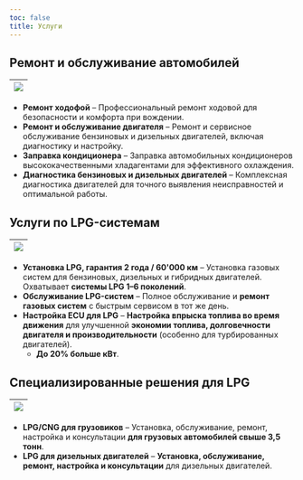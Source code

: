```yaml
---
toc: false
title: Услуги
---
```


## Ремонт и обслуживание автомобилей

| ![](/uploads/488485980_2589685864569381_6234012666577808171_n.jpg) |
| ------------------------------------------------------------------ |

* **Ремонт ходофой** – Профессиональный ремонт ходовой для безопасности и комфорта при вождении.
* **Ремонт и обслуживание двигателя** – Ремонт и сервисное обслуживание бензиновых и дизельных двигателей, включая диагностику и настройку.
* **Заправка кондиционера** – Заправка автомобильных кондиционеров высококачественными хладагентами для эффективного охлаждения.
* **Диагностика бензиновых и дизельных двигателей** – Комплексная диагностика двигателей для точного выявления неисправностей и оптимальной работы.

## Услуги по LPG-системам

| ![](/uploads/489021646_2589686941235940_4028842259320276363_n.jpg) |
| ------------------------------------------------------------------ |

* **Установка LPG, гарантия 2 года / 60'000 км** – Установка газовых систем для бензиновых, дизельных и гибридных двигателей. Охватывает **системы LPG 1–6 поколений**.
* **Обслуживание LPG-систем** – Полное обслуживание и **ремонт газовых систем** с быстрым сервисом в тот же день.
* **Настройка ECU для LPG** – **Настройка впрыска топлива во время движения** для улучшенной **экономии топлива, долговечности двигателя и производительности** (особенно для турбированных двигателей).
  * **До 20% больше кВт**.

## Специализированные решения для LPG

| ![](/uploads/490538964_2598412690363365_8209492842256682666_n.jpg) |
| ------------------------------------------------------------------ |

* **LPG/CNG для грузовиков** – Установка, обслуживание, ремонт, настройка и консультации **для грузовых автомобилей свыше 3,5 тонн**.
* **LPG для дизельных двигателей** – **Установка, обслуживание, ремонт, настройка и консультации** для дизельных двигателей.
